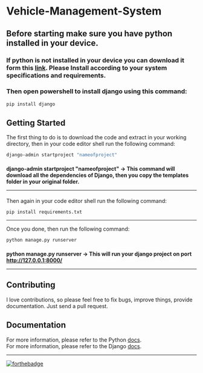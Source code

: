 # Vehicle-Management-System

## Before starting make sure you have python installed in your device.

### If python is not installed in your device you can download it form this [link](https://www.python.org/downloads/). Please Install according to your system specifications and requirements.

### Then open powershell to install django using this command:

```sh
pip install django
```

## Getting Started

The first thing to do is to download the code and extract in your working directory, then in your code editor shell run the following command:

```sh
django-admin startproject "nameofproject"
```

#### django-admin startproject "nameofproject" -> This command will download all the dependencies of Django, then you copy the templates folder in your original folder.<hr>

Then again in your code editor shell run the following command:

```sh
pip install requirements.txt
```

<hr>

Once you done, then run the following command:

```sh
python manage.py runserver
```

#### python manage.py runserver -> This will run your django project on port http://127.0.0.1:8000/<hr>

## Contributing

I love contributions, so please feel free to fix bugs, improve things, provide documentation. Just send a pull request.

## Documentation

For more information, please refer to the Python [docs](https://www.python.org/doc/).<br>
For more information, please refer to the Django [docs](https://docs.djangoproject.com/en/3.2/).<br><hr>

[![forthebadge](https://forthebadge.com/images/badges/made-with-python.svg)](https://forthebadge.com)

